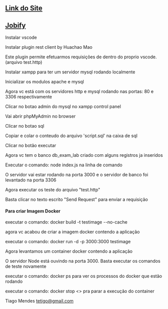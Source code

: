 ## [Link do Site](https://jobify.tetigo.now.sh "Link do Projeto")

## [Jobify](https://jobify.tetigo.now.sh "Link da Aplicação")

Instalar vscode


Instalar plugin rest client by Huachao Mao


Este plugin permite efetuarmos requisições de dentro do proprio vscode. (arquivo test.http)


Instalar xampp para ter um servidor mysql rodando localmente


Inicializar os modulos apache e mysql


Agora vc está com os servidores http e mysql rodando nas portas: 80 e 3306 respectivamente


Clicar no botao admin do mysql no xampp control panel


Vai abrir phpMyAdmin no browser


Clicar no botao sql


Copiar e colar o conteudo do arquivo 'script.sql' na caixa de sql


Clicar no botão executar


Agora vc tem o banco db_exam_lab criado com alguns registros ja inseridos

Executar o comando: node index.js na linha de comando


O servidor vai estar rodando na porta 3000 e o servidor de banco foi levantado na porta 3306

Agora executar os teste do arquivo "test.http"


Basta clicar no texto escrito "Send Request" para enviar a requisição


#### Para criar Imagem Docker

executar o comando: docker build -t testimage --no-cache


agora vc acabou de criar a imagem docker contendo a aplicação


executar o comando: docker run -d -p 3000:3000 testimage


Agora levantamos um container docker contendo a aplicação


O servidor Node está ouvindo na porta 3000. Basta executar os comandos de teste novamente 


executar o comando: docker ps para ver os processos do docker que estão rodando


executar o comando: docker stop <<container id>> pra parar a execução do container


Tiago Mendes tetigo@gmail.com
